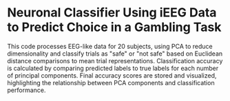 # Neuronal Classifier Using iEEG Data to Predict Choice in a Gambling Task

This code processes EEG-like data for 20 subjects, using PCA to reduce dimensionality and classify trials as "safe" or "not safe" based on Euclidean distance comparisons to mean trial representations. Classification accuracy is calculated by comparing predicted labels to true labels for each number of principal components. Final accuracy scores are stored and visualized, highlighting the relationship between PCA components and classification performance.
